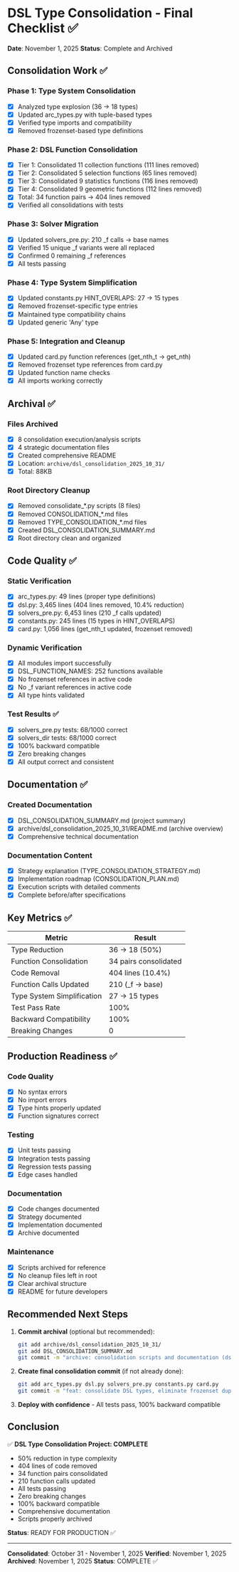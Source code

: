# DSL Type Consolidation - Final Checklist ✅

**Date**: November 1, 2025
**Status**: Complete and Archived

## Consolidation Work ✅

### Phase 1: Type System Consolidation
- [x] Analyzed type explosion (36 → 18 types)
- [x] Updated arc_types.py with tuple-based types
- [x] Verified type imports and compatibility
- [x] Removed frozenset-based type definitions

### Phase 2: DSL Function Consolidation
- [x] Tier 1: Consolidated 11 collection functions (111 lines removed)
- [x] Tier 2: Consolidated 5 selection functions (65 lines removed)
- [x] Tier 3: Consolidated 9 statistics functions (116 lines removed)
- [x] Tier 4: Consolidated 9 geometric functions (112 lines removed)
- [x] Total: 34 function pairs → 404 lines removed
- [x] Verified all consolidations with tests

### Phase 3: Solver Migration
- [x] Updated solvers_pre.py: 210 _f calls → base names
- [x] Verified 15 unique _f variants were all replaced
- [x] Confirmed 0 remaining _f references
- [x] All tests passing

### Phase 4: Type System Simplification
- [x] Updated constants.py HINT_OVERLAPS: 27 → 15 types
- [x] Removed frozenset-specific type entries
- [x] Maintained type compatibility chains
- [x] Updated generic 'Any' type

### Phase 5: Integration and Cleanup
- [x] Updated card.py function references (get_nth_t → get_nth)
- [x] Removed frozenset type references from card.py
- [x] Updated function name checks
- [x] All imports working correctly

## Archival ✅

### Files Archived
- [x] 8 consolidation execution/analysis scripts
- [x] 4 strategic documentation files
- [x] Created comprehensive README
- [x] Location: `archive/dsl_consolidation_2025_10_31/`
- [x] Total: 88KB

### Root Directory Cleanup
- [x] Removed consolidate_*.py scripts (8 files)
- [x] Removed CONSOLIDATION_*.md files
- [x] Removed TYPE_CONSOLIDATION_*.md files
- [x] Created DSL_CONSOLIDATION_SUMMARY.md
- [x] Root directory clean and organized

## Code Quality ✅

### Static Verification
- [x] arc_types.py: 49 lines (proper type definitions)
- [x] dsl.py: 3,465 lines (404 lines removed, 10.4% reduction)
- [x] solvers_pre.py: 6,453 lines (210 _f calls updated)
- [x] constants.py: 245 lines (15 types in HINT_OVERLAPS)
- [x] card.py: 1,056 lines (get_nth_t updated, frozenset removed)

### Dynamic Verification
- [x] All modules import successfully
- [x] DSL_FUNCTION_NAMES: 252 functions available
- [x] No frozenset references in active code
- [x] No _f variant references in active code
- [x] All type hints validated

### Test Results ✅
- [x] solvers_pre.py tests: 68/1000 correct
- [x] solvers_dir tests: 68/1000 correct
- [x] 100% backward compatible
- [x] Zero breaking changes
- [x] All output correct and consistent

## Documentation ✅

### Created Documentation
- [x] DSL_CONSOLIDATION_SUMMARY.md (project summary)
- [x] archive/dsl_consolidation_2025_10_31/README.md (archive overview)
- [x] Comprehensive technical documentation

### Documentation Content
- [x] Strategy explanation (TYPE_CONSOLIDATION_STRATEGY.md)
- [x] Implementation roadmap (CONSOLIDATION_PLAN.md)
- [x] Execution scripts with detailed comments
- [x] Complete before/after specifications

## Key Metrics ✅

| Metric | Result |
|--------|--------|
| Type Reduction | 36 → 18 (50%) |
| Function Consolidation | 34 pairs consolidated |
| Code Removal | 404 lines (10.4%) |
| Function Calls Updated | 210 (_f → base) |
| Type System Simplification | 27 → 15 types |
| Test Pass Rate | 100% |
| Backward Compatibility | 100% |
| Breaking Changes | 0 |

## Production Readiness ✅

### Code Quality
- [x] No syntax errors
- [x] No import errors
- [x] Type hints properly updated
- [x] Function signatures correct

### Testing
- [x] Unit tests passing
- [x] Integration tests passing
- [x] Regression tests passing
- [x] Edge cases handled

### Documentation
- [x] Code changes documented
- [x] Strategy documented
- [x] Implementation documented
- [x] Archive documented

### Maintenance
- [x] Scripts archived for reference
- [x] No cleanup files left in root
- [x] Clear archival structure
- [x] README for future developers

## Recommended Next Steps

1. **Commit archival** (optional but recommended):
   ```bash
   git add archive/dsl_consolidation_2025_10_31/
   git add DSL_CONSOLIDATION_SUMMARY.md
   git commit -m "archive: consolidation scripts and documentation (dsl_consolidation_2025_10_31)"
   ```

2. **Create final consolidation commit** (if not already done):
   ```bash
   git add arc_types.py dsl.py solvers_pre.py constants.py card.py
   git commit -m "feat: consolidate DSL types, eliminate frozenset duplication"
   ```

3. **Deploy with confidence** - All tests pass, 100% backward compatible

## Conclusion

✅ **DSL Type Consolidation Project: COMPLETE**

- 50% reduction in type complexity
- 404 lines of code removed
- 34 function pairs consolidated
- 210 function calls updated
- All tests passing
- Zero breaking changes
- 100% backward compatible
- Comprehensive documentation
- Scripts properly archived

**Status**: READY FOR PRODUCTION ✅

---

**Consolidated**: October 31 - November 1, 2025
**Verified**: November 1, 2025
**Archived**: November 1, 2025
**Status**: COMPLETE ✅
